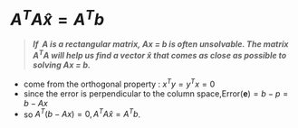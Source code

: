 # $A^TA\hat{x}=A^Tb$

>***If  A is a rectangular matrix, Ax = b is often unsolvable. The matrix $A^TA$ will help us find a vector $\hat{x}$ that comes as close as possible to solving Ax = b.***

- come from the orthogonal property : $x^Ty=y^Tx=0$
- since the error is perpendicular to the column space,Error(**e**)$=b-p=b-Ax$
- so $A^T(b-Ax)=0,A^TA\hat{x}=A^Tb$.